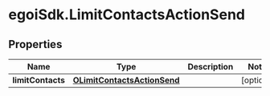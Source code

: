 # egoiSdk.LimitContactsActionSend

## Properties
Name | Type | Description | Notes
------------ | ------------- | ------------- | -------------
**limitContacts** | [**OLimitContactsActionSend**](OLimitContactsActionSend.md) |  | [optional] 


